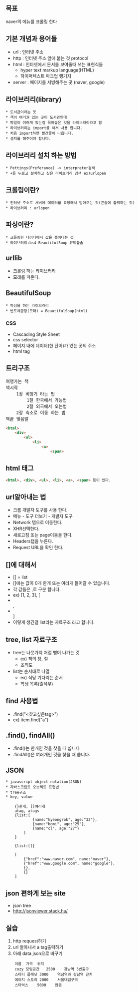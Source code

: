 ## 목표
naver의 메뉴를 크롤링 한다

## 기본 개념과 용어들
* url : 인터넷 주소
* http : 인터넷 주소 앞에 붙는 것 protocol
* html : 인터넷에서 문서를 보여줄때 쓰는 표현식들
    * hyper text markup language(HTML)
    * 하이퍼텍스트 마크업 랭기지
* server : 페이지를 서빙해주는 곳 (naver, google)

## 라이브러리(library)
    * 도서관이라는 뜻
    * 책이 여러권 있는 곳이 도서관인데
    * 파일이 여러개 있는걸 묶어놓은 것을 라이브러리라고 함
    * 라이브러리는 import를 해서 사용 합니다.
    * 처음 import하면 빨간줄이 나옵니다.
    * 설치를 해주어야 합니다.

## 라이브러리 설치 하는 방법
    * Pettings(Preferance) -> interpreter검색
    * +를 누르고 설치하고 싶은 라이브러리 검색 ex)urlopen

## 크롤링이란?
    * 인터넷 주소로 서버에 데이터를 요청해서 받아오는 것(콘솔에 출력하는 것)
    * 라이브러리 : urlopen

## 파싱이란?
    * 크롤링한 데이터에서 값을 뽑아내는 것
    * 라이브러리:bs4 BeautifulSoup 뷰티풀솝

## urllib
* 크롤링 하는 라이브러리
* 모래를 퍼온다.

## BeautifulSoup
    * 파싱을 하는 라이브러리
    * 반도체공장(모래) = BeautifulSoup(html)
    
### CSS
* Cascading Style Sheet
* css selector
* 페이지 내에 데이터(한 단어)가 있는 곳의 주소
* html tag

## 트리구조
<pre>
여행가는 책
책시작
	1장 비행기 타는 법
		1절 한국에서 가능법
		2절 외국에서 오는법
	2장 숙소로 이동 하는 법
책끝 맺음말
</pre>

```html
<html>
	<div>
		<ul>
			<li>
				<a>
					<span>
```

## html 태그
```html
<html>, <div>, <ul>, <li>, <a>, <span> 등이 있다.
```

## url알아내는 법
* 크롬 개발자 도구를 사용 한다.
* 메뉴 - 도구 더보기 - 개발자 도구
* Network 탭으로 이동한다.
* XHR선택한다.
* 새로고침 또는 page이동을 한다.
* Headers탭을 누른다.
* Request URL을 확인 한다.
 
 ## []에 대해서
 * [] = list
 * []에는 값이 0개 한개 또는 여러개 들어갈 수 있습니다.
 * 각 값들은 ,로 구분 합니다.
 * ex) [1, 2, 3], [<li></li>,<li></li>]
 * 이렇게 생긴걸 list라는 자료구조 라고 합니다.

## tree, list 자료구조
* tree는 나뭇가지 처럼 뻗어 나가는 것
    * ex) 책의 장, 절
    * 조직도
* list는 순서대로 나열
    * ex) 식당 기다리는 순서
    * 학생 목록(출석부)

## find 사용법
* .find("<찾고싶은tag>")
* ex) item.find("a")

## .find(), findAll()
* .find()는 한개인 것을 찾을 때 씁니다
* .findAll()은 여러개인 것을 찾을 때 씁니다.
 
## JSON
    * javascript object notation(JSON)
    * 자바스크립트 오브젝트 표현법
    * tree구조
    * key, value

```
    {}한개, []여러개
    atag, atags
    {list:[
            {name:"kyeongrok", age:"32"},
            {name:"bomi", age:"25"},
            {name:"cl", age:"27"}
        ]
    }
    
    {list:[]}
    
    [
        {"href":"www.naver.com", name:"naver"},
        {"href":"www.google.com", name:"google"},
        {},
        {}
    ]
```

## json 편하게 보는 site
* json tree
* http://jsonviewer.stack.hu/

## 실습
1. http request하기
2. url 알아내서 a tag출력하기
3. 아래 data json으로 바꾸기
```
    이름	가격	위치
    cozy 모임공간	2500	강남역 3번출구
    스터디 플래닛	3000	역삼역과 강남역 근처
    에이지 스토리	2000	서울대입구역
    스타벅스	5000	많음
```
